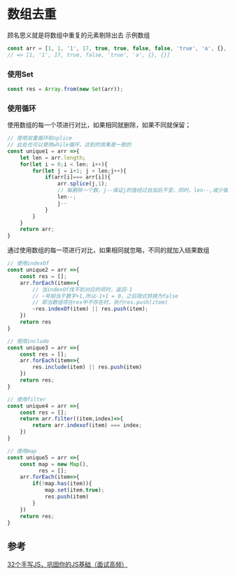 # 数组去重

顾名思义就是将数组中重复的元素剔除出去
示例数组
```javascript
const arr = [1, 1, '1', 17, true, true, false, false, 'true', 'a', {}, {}];
// => [1, '1', 17, true, false, 'true', 'a', {}, {}]

```
### 使用Set
```javascript
const res = Array.from(new Set(arr));
```

### 使用循环

使用数组的每一个项进行对比，如果相同就删除，如果不同就保留；

```javascript
// 使用双重循环和splice
// 此处也可以使用while循环，达到的效果是一致的
const unique1 = arr =>{
	let len = arr.length;
	for(let i = 0;i < len; i++){
		for(let j = i+1; j < len;j++){
			if(arr[i]=== arr[i]){
				arr.splice(j,1);
				// 每删除一个数，j--保证j的值经过自加后不变。同时，len--,减少循环次数
				len--;
				j--
			}
		}
	}
	return arr;
}
```
通过使用数组的每一项进行对比，如果相同就忽略，不同的就加入结果数组
```javascript
// 使用indexOf
const unique2 = arr =>{
	const res = [];
	arr.forEach(item=>{
		// 当indexOf找不到对应的项时，返回-1
		// ~号相当于数字+1,所以-1+1 = 0，之后隐式转换为false
		// 即当数组项在res中不存在时，执行res.push(item)
		~res.indexOf(item) || res.push(item);
	})
	return res
}

// 使用include
const unique3 = arr =>{
	const res = [];
	arr.forEach(item=>{
		res.include(item) || res.push(item)
	})
	return res;
}

// 使用filter
const unique4 = arr =>{
	const res = [];
	return arr.filter((item,index)=>{
		return arr.indexof(item) === index;
	})
}

// 使用map
const unique5 = arr =>{
	const map = new Map(),
		  res = [];
	arr.forEach(item=>{
		if(!map.has(item)){
			map.set(item,true);
			res.push(item)
		}
	})
	return res;
}
```

## 参考

[32个手写JS，巩固你的JS基础（面试高频）](https://juejin.im/post/6875152247714480136#heading-46)
